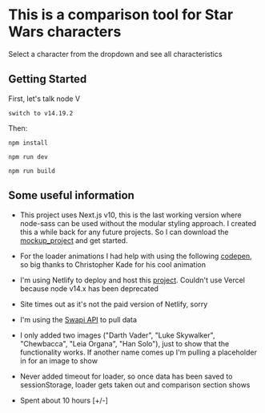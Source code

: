 # This is a comparison tool for Star Wars characters

Select a character from the dropdown and see all characteristics

## Getting Started

First, let's talk node V

```
switch to v14.19.2
```

Then:

```
npm install 
```

```
npm run dev
```

```
npm run build
```

## Some useful information

- This project uses Next.js v10, this is the last working version where node-sass can be used without the modular styling approach. I created this a while back for any future projects. So I can download the [mockup_project](https://github.com/Kirsten1996/mockup_project) and get started.

- For the loader animations I had help with using the following [codepen](https://codepen.io/christopherkade/pen/rJVPjz), so big thanks to Christopher Kade for his cool animation

- I'm using Netlify to deploy and host this [project](https://storied-kringle-61e3fa.netlify.app/). Couldn't use Vercel because node v14.x has been deprecated

- Site times out as it's not the paid version of Netlify, sorry

- I'm using the [Swapi API](https://swapi.dev/) to pull data

- I only added two images ("Darth Vader", "Luke Skywalker", "Chewbacca", "Leia Organa", "Han Solo"), just to show that the functionality works. If another name comes up I'm pulling a placeholder in for an image to show

- Never added timeout for loader, so once data has been saved to sessionStorage, loader gets taken out and comparison section shows

- Spent about 10 hours [+/-]
